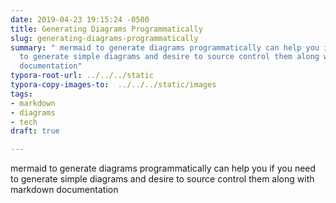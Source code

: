 ```yaml
---
date: 2019-04-23 19:15:24 -0500
title: Generating Diagrams Programmatically
slug: generating-diagrams-programmatically
summary: " mermaid to generate diagrams programmatically can help you if you need
  to generate simple diagrams and desire to source control them along with markdown
  documentation"
typora-root-url: ../../../static
typora-copy-images-to:  ../../../static/images
tags:
- markdown
- diagrams
- tech
draft: true

---
```

mermaid to generate diagrams programmatically can help you if you need to generate simple diagrams and desire to source control them along with markdown documentation
